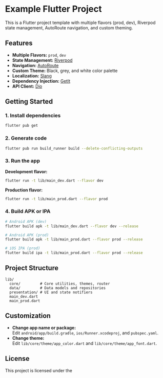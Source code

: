 # Example Flutter Project

This is a Flutter project template with multiple flavors (prod, dev), Riverpod state management, AutoRoute navigation, and custom theming.

## Features

- **Multiple Flavors:** `prod`, `dev`
- **State Management:** [Riverpod](https://riverpod.dev/)
- **Navigation:** [AutoRoute](https://pub.dev/packages/auto_route)
- **Custom Theme:** Black, grey, and white color palette
- **Localization:** [Slang](https://pub.dev/packages/slang)
- **Dependency Injection:** [GetIt](https://pub.dev/packages/get_it)
- **API Client:** [Dio](https://pub.dev/packages/dio)

## Getting Started

### 1. Install dependencies

```sh
flutter pub get
```

### 2. Generate code

```sh
flutter pub run build_runner build --delete-conflicting-outputs
```

### 3. Run the app

**Development flavor:**

```sh
flutter run -t lib/main_dev.dart --flavor dev
```

**Production flavor:**

```sh
flutter run -t lib/main_prod.dart --flavor prod
```

### 4. Build APK or IPA

```sh
# Android APK (dev)
flutter build apk -t lib/main_dev.dart --flavor dev --release

# Android APK (prod)
flutter build apk -t lib/main_prod.dart --flavor prod --release

# iOS IPA (prod)
flutter build ipa -t lib/main_prod.dart --flavor prod --release
```

## Project Structure

```
lib/
  core/         # Core utilities, themes, router
  data/         # Data models and repositories
  presentation/ # UI and state notifiers
  main_dev.dart
  main_prod.dart
```

## Customization

- **Change app name or package:**  
  Edit `android/app/build.gradle`, `ios/Runner.xcodeproj`, and `pubspec.yaml`.
- **Change theme:**  
  Edit `lib/core/theme/app_color.dart` and `lib/core/theme/app_font.dart`.

## License

This project is licensed under the
